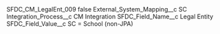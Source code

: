 <?xml version="1.0" encoding="UTF-8"?>
<CustomMetadata xmlns="http://soap.sforce.com/2006/04/metadata" xmlns:xsi="http://www.w3.org/2001/XMLSchema-instance" xmlns:xsd="http://www.w3.org/2001/XMLSchema">
    <label>SFDC_CM_LegalEnt_009</label>
    <protected>false</protected>
    <values>
        <field>External_System_Mapping__c</field>
        <value xsi:type="xsd:string">SC</value>
    </values>
    <values>
        <field>Integration_Process__c</field>
        <value xsi:type="xsd:string">CM Integration</value>
    </values>
    <values>
        <field>SFDC_Field_Name__c</field>
        <value xsi:type="xsd:string">Legal Entity</value>
    </values>
    <values>
        <field>SFDC_Field_Value__c</field>
        <value xsi:type="xsd:string">SC = School (non-JPA)</value>
    </values>
</CustomMetadata>
